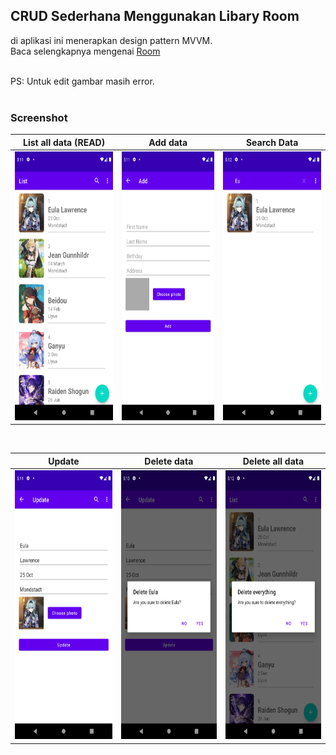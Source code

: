 ## CRUD Sederhana Menggunakan Libary Room
di aplikasi ini menerapkan design pattern MVVM.<br>
Baca selengkapnya mengenai [Room](https://developer.android.com/training/data-storage/room)

<br>
PS: Untuk edit gambar masih error.
<br><br>

### Screenshot

| List all data (READ) | Add data | Search Data |
--- | --- | --- |
| <img src="https://github.com/bennyfajri/UserApp/blob/master/screenshot/Screenshot_1637662282.png" alt="drawing" width="260" height="430"/> | <img src="https://github.com/bennyfajri/UserApp/blob/master/screenshot/Screenshot_1637662291.png" alt="drawing" width="260" height="430"/> | <img src="https://github.com/bennyfajri/UserApp/blob/master/screenshot/Screenshot_1637662363.png" alt="drawing" width="260" height="430"/> |

<br>

| Update | Delete data | Delete all data |
--- | --- | --- |
| <img src="https://github.com/bennyfajri/UserApp/blob/master/screenshot/Screenshot_1637662297.png" alt="drawing" width="260" height="430"/> | <img src="https://github.com/bennyfajri/UserApp/blob/master/screenshot/Screenshot_1637662387.png" alt="drawing" width="260" height="430"/> | <img src="https://github.com/bennyfajri/UserApp/blob/master/screenshot/Screenshot_1637662378.png" alt="drawing" width="260" height="430"/> |
